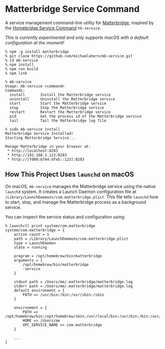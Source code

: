 # Matterbridge Service Command

A service management command-line utility for [Matterbridge](https://github.com/Luligu/matterbridge/), inspired by the [Homebridge Service Command](https://github.com/homebridge/homebridge-config-ui-x/wiki/Homebridge-Service-Command) `hb-service`.               

_This is currently experimental and only supports macOS with a default configuration at the moment!_

```
% npm -g install matterbridge
% git clone https://github.com/michaelahern/mb-service.git
% cd mb-service
% npm install
% npm run build
% npm link

% mb-service
Usage: mb-service <command>
Commands:
  install       Install the Matterbridge service
  uninstall     Uninstall the Matterbridge service
  start         Start the Matterbridge service
  stop          Stop the Matterbridge service
  restart       Restart the Matterbridge service
  pid           Get the process id of the Matterbridge service
  tail          Tail the Matterbridge log file

% sudo mb-service install
Matterbridge Service Installed!
Starting Matterbridge Service...

Manage Matterbridge in your browser at:
 * http://localhost:8283
 * http://192.168.1.123:8283
 * http://[fd08:b744:dfe5::123]:8283
```

## How This Project Uses `launchd` on macOS

On macOS, `mb-service` manages the Matterbridge service using the native `launchd` system. It creates a Launch Daemon configuration file at `/Library/LaunchDaemons/com.matterbridge.plist`. This file tells `launchd` how to start, stop, and manage the Matterbridge process as a background service.

You can inspect the service status and configuration using:

```
% launchctl print system/com.matterbridge
system/com.matterbridge = {
    active count = 1
    path = /Library/LaunchDaemons/com.matterbridge.plist
    type = LaunchDaemon
    state = running

    program = /opt/homebrew/bin/matterbridge
    arguments = {
        /opt/homebrew/bin/matterbridge
        -service
    }

    stdout path = /Users/me/.matterbridge/matterbridge.log
    stderr path = /Users/me/.matterbridge/matterbridge.log
    default environment = {
        PATH => /usr/bin:/bin:/usr/sbin:/sbin
    }

    environment = {
        PATH => /opt/homebrew/bin:/opt/homebrew/sbin:/usr/local/bin:/usr/bin:/bin:/usr/sbin:/sbin
        HOME => /Users/me
        XPC_SERVICE_NAME => com.matterbridge
    }

    ...
}
```
